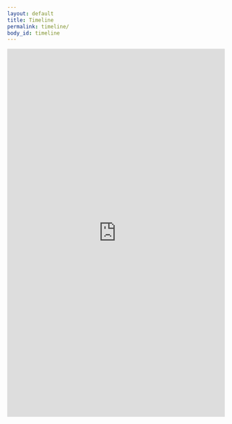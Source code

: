 ```yaml
---
layout: default
title: Timeline
permalink: timeline/
body_id: timeline
---
```

<iframe src='http://cdn.knightlab.com/libs/timeline/latest/embed/index.html?source=0ApTTgpc7dScadElnbzVGaTR1X3pTYThoWkpxSEZrbWc&font=Bevan-PotanoSans&maptype=toner&lang=en&hash_bookmark=true&start_at_end=true&height=850' width='100%' height='850' frameborder='0'></iframe>
